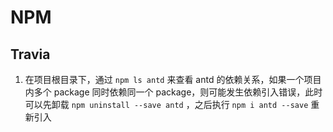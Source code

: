 # NPM



## Travia

1. 在项目根目录下，通过 `npm ls antd` 来查看 antd 的依赖关系，如果一个项目内多个 package 同时依赖同一个 package，则可能发生依赖引入错误，此时可以先卸载 `npm uninstall --save antd` ，之后执行 `npm i antd --save` 重新引入